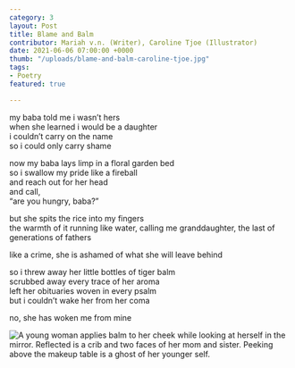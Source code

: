 ```yaml
---
category: 3
layout: Post
title: Blame and Balm
contributor: Mariah v.n. (Writer), Caroline Tjoe (Illustrator)
date: 2021-06-06 07:00:00 +0000
thumb: "/uploads/blame-and-balm-caroline-tjoe.jpg"
tags: 
- Poetry
featured: true

---
```

my baba told me i wasn’t hers<br/>
when she learned i would be a daughter<br/>
i couldn’t carry on the name<br/>
so i could only carry shame<br/>

now my baba lays limp in a floral garden bed<br/>
so i swallow my pride like a fireball<br/>
and reach out for her head<br/>
and call,<br/>
“are you hungry, baba?”

but she spits the rice into my fingers<br/>
the warmth of it running like water, calling me granddaughter, the last of generations of fathers

like a crime, she is ashamed of what she will leave behind

so i threw away her little bottles of tiger balm<br/>
scrubbed away every trace of her aroma<br/>
left her obituaries woven in every psalm<br/>
but i couldn’t wake her from her coma

no, she has woken me from mine


<img src="{{ site.baseurl }}/uploads/blame-and-balm-caroline-tjoe.jpg" 
    alt="A young woman applies balm to her cheek while looking at herself in the mirror.
Reflected is a crib and two faces of her mom and sister. Peeking above the makeup table is a ghost of her younger self." 
    class="w450">
